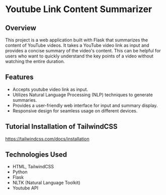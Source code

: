 # Youtube Link Content Summarizer

## Overview
This project is a web application built with Flask that summarizes the content of YouTube videos. It takes a YouTube video link as input and provides a concise summary of the video's content. This can be helpful for users who want to quickly understand the key points of a video without watching the entire duration.

## Features
* Accepts youtube video link as input.
* Utilizes Natural Language Processing (NLP) techniques to generate summaries.
* Provides a user-friendly web interface for input and summary display.
* Responsive design for seamless usage on different devices.

## Tutorial Installation of TailwindCSS
https://tailwindcss.com/docs/installation

## Technologies Used
* HTML, TailwindCSS
* Python
* Flask
* NLTK (Natural Language Toolkit)
* Youtube API

